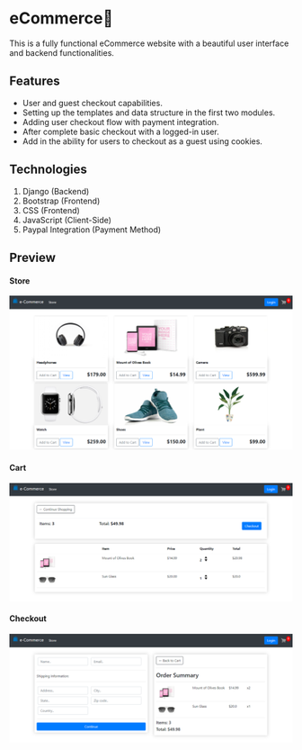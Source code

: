 # eCommerce🛒
This is a fully functional eCommerce website with a beautiful user interface and backend functionalities.

## Features
- User and guest checkout capabilities.
- Setting up the templates and data structure in the first two modules.
- Adding user checkout flow with payment integration.
- After complete basic checkout with a logged-in user.
- Add in the ability for users to checkout as a guest using cookies.

## Technologies
1. Django (Backend)
2. Bootstrap (Frontend)
3. CSS (Frontend)
4. JavaScript (Client-Side)
5. Paypal Integration (Payment Method)

## Preview
#### Store
<p align="left">
  <img width="780" src="preview/stores.png">
</p>

#### Cart
<p align="left">
  <img width="780" src="preview/cart.png">
</p>

#### Checkout
<p align="left">
  <img width="780" src="preview/check-out.png">
</p>
